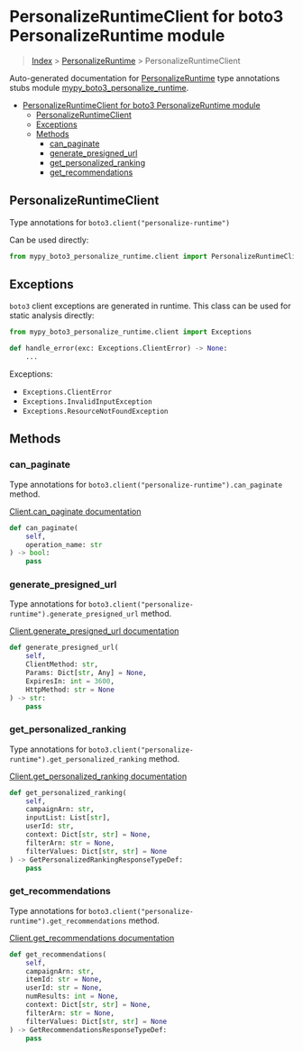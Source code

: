 # PersonalizeRuntimeClient for boto3 PersonalizeRuntime module

> [Index](../README.md) > [PersonalizeRuntime](./README.md) > PersonalizeRuntimeClient

Auto-generated documentation for [PersonalizeRuntime](https://boto3.amazonaws.com/v1/documentation/api/latest/reference/services/personalize-runtime.html#PersonalizeRuntime)
type annotations stubs module [mypy_boto3_personalize_runtime](https://pypi.org/project/mypy-boto3-personalize-runtime/).

- [PersonalizeRuntimeClient for boto3 PersonalizeRuntime module](#personalizeruntimeclient-for-boto3-personalizeruntime-module)
  - [PersonalizeRuntimeClient](#personalizeruntimeclient)
  - [Exceptions](#exceptions)
  - [Methods](#methods)
    - [can_paginate](#can_paginate)
    - [generate_presigned_url](#generate_presigned_url)
    - [get_personalized_ranking](#get_personalized_ranking)
    - [get_recommendations](#get_recommendations)

## PersonalizeRuntimeClient

Type annotations for `boto3.client("personalize-runtime")`

Can be used directly:

```python
from mypy_boto3_personalize_runtime.client import PersonalizeRuntimeClient
```

## Exceptions


`boto3` client exceptions are generated in runtime. This class can be used for static analysis directly:

```python
from mypy_boto3_personalize_runtime.client import Exceptions

def handle_error(exc: Exceptions.ClientError) -> None:
    ...
```


Exceptions:

- `Exceptions.ClientError`
- `Exceptions.InvalidInputException`
- `Exceptions.ResourceNotFoundException`


## Methods


### can_paginate

Type annotations for `boto3.client("personalize-runtime").can_paginate` method.

[Client.can_paginate documentation](https://boto3.amazonaws.com/v1/documentation/api/latest/reference/services/personalize-runtime.html#PersonalizeRuntime.Client.can_paginate)

```python
def can_paginate(
    self,
    operation_name: str
) -> bool:
    pass
```

### generate_presigned_url

Type annotations for `boto3.client("personalize-runtime").generate_presigned_url` method.

[Client.generate_presigned_url documentation](https://boto3.amazonaws.com/v1/documentation/api/latest/reference/services/personalize-runtime.html#PersonalizeRuntime.Client.generate_presigned_url)

```python
def generate_presigned_url(
    self,
    ClientMethod: str,
    Params: Dict[str, Any] = None,
    ExpiresIn: int = 3600,
    HttpMethod: str = None
) -> str:
    pass
```

### get_personalized_ranking

Type annotations for `boto3.client("personalize-runtime").get_personalized_ranking` method.

[Client.get_personalized_ranking documentation](https://boto3.amazonaws.com/v1/documentation/api/latest/reference/services/personalize-runtime.html#PersonalizeRuntime.Client.get_personalized_ranking)

```python
def get_personalized_ranking(
    self,
    campaignArn: str,
    inputList: List[str],
    userId: str,
    context: Dict[str, str] = None,
    filterArn: str = None,
    filterValues: Dict[str, str] = None
) -> GetPersonalizedRankingResponseTypeDef:
    pass
```

### get_recommendations

Type annotations for `boto3.client("personalize-runtime").get_recommendations` method.

[Client.get_recommendations documentation](https://boto3.amazonaws.com/v1/documentation/api/latest/reference/services/personalize-runtime.html#PersonalizeRuntime.Client.get_recommendations)

```python
def get_recommendations(
    self,
    campaignArn: str,
    itemId: str = None,
    userId: str = None,
    numResults: int = None,
    context: Dict[str, str] = None,
    filterArn: str = None,
    filterValues: Dict[str, str] = None
) -> GetRecommendationsResponseTypeDef:
    pass
```



